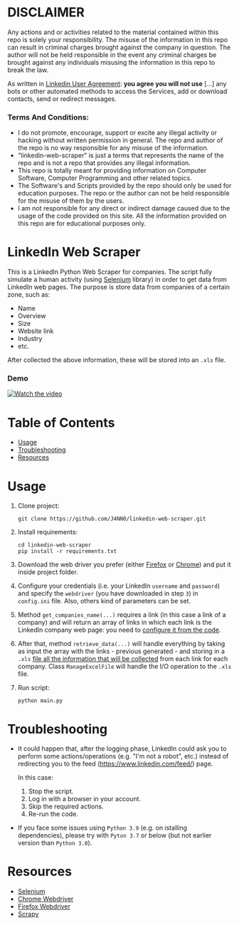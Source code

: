# DISCLAIMER

Any actions and or activities related to the material contained within this repo is solely your responsibility. The misuse of the information in this repo can result in criminal charges brought against the company in question. The author will not be held responsible in the event any criminal charges be brought against any individuals misusing the information in this repo to break the law.

As written in [Linkedin User Agreement](https://www.linkedin.com/legal/user-agreement): **you agree you will not use** [...] any bots or other automated methods to access the Services, add or download contacts, send or redirect messages.
   
### Terms And Conditions:

- I do not promote, encourage, support or excite any illegal activity or hacking without written permission in general. The repo and author of the repo is no way responsible for any misuse of the information.
- "linkedin-web-scraper" is just a terms that represents the name of the repo and is not a repo that provides any illegal information.
- This repo is totally meant for providing information on Computer Software, Computer Programming and other related topics.
- The Software's and Scripts provided by the repo should only be used for education purposes. The repo or the author can not be held responsible for the misuse of them by the users.
- I am not responsible for any direct or indirect damage caused due to the usage of the code provided on this site. All the information provided on this repo are for educational purposes only.

# LinkedIn Web Scraper

This is a LinkedIn Python Web Scraper for companies. The script fully simulate a human activity (using [Selenium](https://selenium-python.readthedocs.io) library) in order to get data from LinkedIn web pages. The purpose is store data from companies of a certain zone, such as:

- Name 
- Overview 
- Size
- Website link
- Industry
- etc.

After collected the above information, these will be stored into an `.xls` file.

### Demo

[![Watch the video](https://img.youtube.com/vi/TKkJEo-4NTg/maxresdefault.jpg)](https://youtu.be/TKkJEo-4NTg)

# Table of Contents
- [Usage](https://github.com/J4NN0/linkedin-web-scraper#usage)
- [Troubleshooting](https://github.com/J4NN0/linkedin-web-scraper#troubleshooting)
- [Resources](https://github.com/J4NN0/linkedin-web-scraper#resources)

# Usage

1. Clone project:

       git clone https://github.com/J4NN0/linkedin-web-scraper.git
    
2. Install requirements:

       cd linkedin-web-scraper
       pip install -r requirements.txt
    
3. Download the web driver you prefer (either [Firefox](https://github.com/mozilla/geckodriver/releases) or [Chrome](https://chromedriver.chromium.org/downloads)) and put it inside project folder. 

4. Configure your credentials (i.e. your LinkedIn `username` and `password`) and specify the `webdriver` (you have downloaded in step `3`) in `config.ini` file. Also, others kind of parameters can be set.

5. Method `get_companies_name(...)` requires a link (in this case a link of a company) and will return an array of links in which each link is the LinkedIn company web page: you need to [configure it from the code](https://github.com/J4NN0/linkedin-web-scraper/blob/master/main.py#L29). 

6. After that, method `retrieve_data(...)` will handle everything by taking as input the array with the links - previous generated - and storing in a `.xls` [file all the information that will be collected](https://github.com/J4NN0/linkedin-web-scraper/blob/master/main.py#L38) from each link for each company. Class `ManageExcelFile` will handle the I/O operation to the `.xls` file.

7. Run script:

       python main.py

# Troubleshooting

- It could happen that, after the logging phase, LinkedIn could ask you to perform some actions/operations (e.g. "I'm not a robot", etc.) instead of redirecting you to the feed (https://www.linkedin.com/feed/) page. 

    In this case:
    
    1. Stop the script.
    2. Log in with a browser in your account.
    3. Skip the required actions.
    4. Re-run the code.

- If you face some issues using `Python 3.9` (e.g. on istalling dependencies), please try with `Pyton 3.7` or below (but not earlier version than `Python 3.0`).

# Resources

- [Selenium](https://selenium-python.readthedocs.io/installation.html)
- [Chrome Webdriver](https://chromedriver.chromium.org/downloads)
- [Firefox Webdriver](https://github.com/mozilla/geckodriver/releases)
- [Scrapy](https://docs.scrapy.org/en/latest/intro/tutorial.html)
